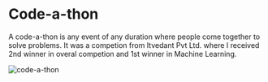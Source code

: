 # Code-a-thon
A code-a-thon is any event of any duration where people come together to solve problems.
It was a competion from Itvedant Pvt Ltd. where I received 2nd winner in overal competion and 1st winner in Machine Learning.


![code-a-thon](https://user-images.githubusercontent.com/60321342/94993995-631b8e80-05b2-11eb-910c-ae02409d8574.png)
